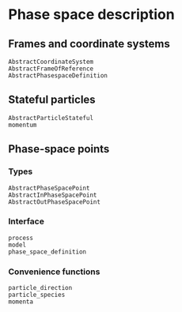 # Phase space description

## Frames and coordinate systems

```@docs
AbstractCoordinateSystem
AbstractFrameOfReference
AbstractPhasespaceDefinition
```

## Stateful particles

```@docs
AbstractParticleStateful
momentum
```

## Phase-space points

### Types

```@docs
AbstractPhaseSpacePoint
AbstractInPhaseSpacePoint
AbstractOutPhaseSpacePoint
```

### Interface

```@docs
process
model
phase_space_definition
```

### Convenience functions

```@docs
particle_direction
particle_species
momenta
```
